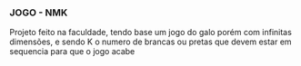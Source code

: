 ### JOGO - NMK ###
Projeto feito na faculdade, tendo base um jogo do galo porém com infinitas dimensões, e sendo K o numero de brancas ou pretas que devem estar em sequencia para que o jogo acabe 
